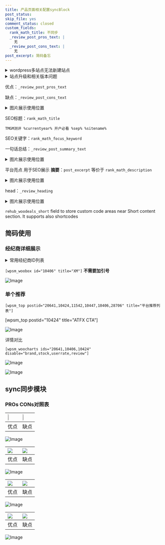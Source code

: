 ```yaml
---
title: 产品页面相关配置syncBlock
post_status: 
skip_file: yes
comment_status: closed
custom_fields:
  rank_math_title: 不同步
  _review_post_pros_text: |
    无
  _review_post_cons_text: |
    无
post_excerpt: 简码备忘
---
```

<details><summary>wordpress多站点无法新建站点</summary>

<li>和报错需要清理cookies一样的原因</li>
<li>wp-config.php里面<code>define( 'SUBDOMAIN_INSTALL', false );//子域名安装</code></li>
<li>新建子站点是用<code>define( 'SUBDOMAIN_INSTALL', true);//子域名安装</code> 完成以后，改成<code>false</code></li>
</details>

<details><summary>站点升级和相关版本问题</summary>

<p>wordpress：5.9.9
woocommerce：7.5.1
出现问题的地方：主题选项里面>><strong>Product layout >>compact style</strong></p>
<p>如何出现没有用过的字段 导致无法保存。先导出配置 然后进行修改，后面再次恢复即可。</p>
<p>出现部分字段无法显示时，需要返回默认布局后，对产品进行保存就好了。</p>
<p></p>
</details>

优点：`_review_post_pros_text`

缺点：`_review_post_cons_text`

<details><summary>图片展示使用位置</summary>

<img src="https://prod-files-secure.s3.us-west-2.amazonaws.com/39ed1227-6d7d-4570-be36-9ccd4a2c4241/f51d3d83-55d4-4bdf-9604-f37ec77ab556/Untitled.png?X-Amz-Algorithm=AWS4-HMAC-SHA256&X-Amz-Content-Sha256=UNSIGNED-PAYLOAD&X-Amz-Credential=ASIAZI2LB4663ZVMH4JD%2F20250307%2Fus-west-2%2Fs3%2Faws4_request&X-Amz-Date=20250307T225527Z&X-Amz-Expires=3600&X-Amz-Security-Token=IQoJb3JpZ2luX2VjEAYaCXVzLXdlc3QtMiJIMEYCIQCr%2BybfEoHwX85bn5Bb1F0KrPEGD935hziirT7HENycSQIhAJlZ1sM%2F1UN0GRUOohruDbsbtfEjl3BkjN5JHJ4t6iDaKv8DCE8QABoMNjM3NDIzMTgzODA1IgwA9ppAxlr25ZuHMyAq3AP7Z4hnVxED6R2qEh7GAJ946D2dJ9o3e4gPrxon4YKzyehyEeCKyGyoHW8ZoCEmnvGo1FSZ9bfrEdQvPk1ibEGXCGavkFGkWYHH1Y3G3P3SyWKD02BH9fj02xldh3RPe%2F67q%2BdRBEcgiswGUfx4KUm83se38rlYOgkfbvaTTGDibWfvBG9lADw38Drg3X%2Bi2wgVu2VwEXHUiWTSZH6vdoQF8%2FUP05%2B4%2BA8%2FFFHZ6M%2BT71Sjg8ZZDAN4HJjOd06JB4kgXRWNai%2FUt8t68jDAvnQksnkhSux1C4zaXVjdzWTdzC5Npr1mfJDnZijK0kjhUTm%2Bd2q3o6CaTsJfCPWKqSM3qn1jDMtGnmM%2BSRNvDpm3guFEtodN5CoOcHqrNuL2JHe95mWZA%2BQs0OUbTORewATGN2fVdb1UdImMtMlyEEBun9o%2FCqivA8LV5rCPxUtDbos3RA4NMJ3j3ZcSO07dkw4ZTeiGwDrFSG72aFj3YULB79gd8L479tAKVC7pDqTfem5rNO6DvE6KQcx3VnUNrWElJe0HM0akEwUSN5a8fRdNS%2BHc97hKuCpju%2BMZdhuoFBsBrt3sfUY5%2BaFbGwJtlpaMPveteAsTbuY7uFujyJ3CiSIQBLx8bVbNVPAYfDD73K2%2BBjqkAUhjq8RhIxxY60zsy2oi5%2B3N7X0WBLFWh3XFkzgZUXmoe5OO89VhV92TBnxHtEPA3gtlWC1loto5kn%2B24T3nz0KIt2gLUoDtri2bKTTZrIGDnkjl9ZSgNW%2BOF%2B4BgSD2zSavoqAbPM8xa%2B3GfuVKhLzluZykez%2FfjnyTbn19H7JL0sazDpecb1nhLQBCTFFRRUIrAUiGzMdodLLhnRLJSqJVpyhK&X-Amz-Signature=4ed9ea28c278e701a84784b0ad7911d5cbb087f780ad79af0d83751d16780831&X-Amz-SignedHeaders=host&x-id=GetObject" alt="Image">
</details>

SEO标题：`rank_math_title`

`TMGM测评 %currentyear% 开户必看 %sep% %sitename%`

SEO关键字：`rank_math_focus_keyword`

一句话总结：`_review_post_summary_text`

<details><summary>图片展示使用位置</summary>

<img src="https://prod-files-secure.s3.us-west-2.amazonaws.com/39ed1227-6d7d-4570-be36-9ccd4a2c4241/4b96a922-296c-4f4e-8630-d1c870cbce01/Untitled.png?X-Amz-Algorithm=AWS4-HMAC-SHA256&X-Amz-Content-Sha256=UNSIGNED-PAYLOAD&X-Amz-Credential=ASIAZI2LB4665SNX3NQU%2F20250307%2Fus-west-2%2Fs3%2Faws4_request&X-Amz-Date=20250307T225530Z&X-Amz-Expires=3600&X-Amz-Security-Token=IQoJb3JpZ2luX2VjEAYaCXVzLXdlc3QtMiJGMEQCIFQITKSZeQZkbuL1zINW3h%2BcN8j3C4E4EpXbeAFaBDRLAiBK3iALvc78Qb6ZWA7y5n29C6MNqsXo8rvbiWLfg9mpeSr%2FAwhPEAAaDDYzNzQyMzE4MzgwNSIMAkq8Eli%2F5%2BMcsgj%2FKtwDx0%2BODa%2BwDm1%2FxPdBF%2FuBf%2BorayybQ%2BpG7mBYUrPiu8Qf5X28St1j2CMnXhtpg3m56LFqC8D28iI%2B4ZHgzAeFk8c0ipu%2FPwpsDLX8sq0VbvDEEBoVlWpb7gfMatExY2lht0fJ4Rgstpc%2BWRP5ERmhLskNf2R0kMSBl68Cq9lXcs81UbKNiMArd3taag7tnZ8EuHwXxGbaTtmBwEDi3bl6BaQbIc%2FtNUyJT9tHzGlkhg0BSAK4NBP5k0T34nnhpnm1t6Af%2FHTQeyz%2B1qq3Lf83sbpt10lo0Jg8SukNm1WejKOvP7w49ubFxIlNNzfPUVvUTYThxg6OkVqyMktstNonJBhw92iBQ448auQDcMnlSqjmNuKJqP5dSy3I29M8foRRDToMTGYpQAGALnZvzBm4sak4uEyq%2F1z7Rxh5BDZLCOoQBupf%2BBlY56yvqcy5nU4qeEgfRGXumHby%2BGnz0mdWW9iiHUted5NF7Ctjus4b1a9zLWu1sLUFtLZcjroxUpx3jUc1tC6%2BUt%2FJtcdMRAKnVa3%2FdyWBmI316dqJxpVGMr8OAKkasSpA30C5Opj60atyHGKqpEBz7fH1sEevLU9t0MBifzQSw4GE1tv3%2BNYpigLt84UAGDdVOPjl1tow%2FNytvgY6pgFJNJQLhBTu5qHT4OtjM8xkMQ0%2BHezA7ynOcpsqZKT%2BSr2Quy%2BmYn8K9Tl4NSvD68stbjg9ObCWRZKPn7F1rAGTACSU9MqbLnlCUOeBaM5QdetFaKOafFY%2BIUU1QpducWtnF92dXwVKUnraZd7pOliwk6JfVUWO3QpOLH18sDqsCTjw2vGe9F1dzELqAKeYpQt%2F%2FNEIY3VVj0hKmLl%2Bxibw71cH3Gol&X-Amz-Signature=95e8b834f17778037a8643dcb3e2f4b6a27771a0744249e649080262da0ada7f&X-Amz-SignedHeaders=host&x-id=GetObject" alt="Image">
</details>

平台亮点 用于SEO展示 **摘要**：`post_excerpt`  等价于 `rank_math_description`

<details><summary>图片展示使用位置</summary>

<img src="https://prod-files-secure.s3.us-west-2.amazonaws.com/39ed1227-6d7d-4570-be36-9ccd4a2c4241/1ee11f63-b60a-4dfe-a7a7-d58ff23b5d88/Untitled.png?X-Amz-Algorithm=AWS4-HMAC-SHA256&X-Amz-Content-Sha256=UNSIGNED-PAYLOAD&X-Amz-Credential=ASIAZI2LB4665KX6WXSV%2F20250307%2Fus-west-2%2Fs3%2Faws4_request&X-Amz-Date=20250307T225530Z&X-Amz-Expires=3600&X-Amz-Security-Token=IQoJb3JpZ2luX2VjEAYaCXVzLXdlc3QtMiJHMEUCIQDffeq1lLhHW1AyTwOI6YVxGb65%2BaUesWwIVuq15XxeBwIgSKRO2sfIYO9KUS%2BFvbM%2F9pXr%2F8gzEgYylvD%2B6vr3uo8q%2FwMITxAAGgw2Mzc0MjMxODM4MDUiDKPKhnDEn1iN2d291ircA%2F7Pllat7ycwC%2BxjhOCN9oXe3Q4d8C9mDiaYHX2t5Sc1coPtkqYAUMvb6ws5YVV%2B64%2F3mStO3ltHz%2F7Sf3%2F2O1XswkJQncK%2FnP0x2Ua3du0%2BYch6zyGpW5gBzdEjKsiqRPKsydtVzG5WxDWk5OXMtNqmY%2FzDRhZQ55LmgaRzlfiUUW%2Ft46Wq9nRBAa5MneunYe7Na0Fv7yFikE%2BFPPGr1HL98vcvBCn31SqUg99Ss%2FiYgTht7VFXRp1XKFZJCWTnn7%2BXEa8Y8Z6A5k2EVy%2Fst6zuKuFyADqKEKgL23MVg%2F1IzqIsCv5Lxzo2AbwEpjfycu%2FLyal9Mf55mFWNXymTle9y%2BazMA5tPSlfNGGzHQcQts32332Ra137g74wz3f%2FQHNFh%2FeTpvJM7E3teZQ0RYO6voHU447Ie%2FpsciHwZ7Dx1Iq8%2FatNONVgxKUAuY9G3RnnU4qIdV1co84dgafSyG9kCTNb48LLnuqqC%2BqOZWV2QURYdAvvFfe7bxDKHz17UpXnA0iWl4hCoLR5rSci5TsHobDFp666jqJu2gpeZBiX4L1g0tveAuFUYdFDCRSibI7jArgntzyr8cUcCXpQRkaBLKBj9fcMhUv3HfAIlGaZfoB0qRjbWGkOrXe%2BXMNTcrb4GOqUBePquXEv19%2BGtj2zBbIFkgQn9%2BP14cixuk5uhrO75pLq9TD86o6W7fAIvPwxBfmAHppaqk7JuZafkHJieDfGp%2FX0NJm4KguOlZO12vwND0UJrO%2F0WUx6Ynmbgydsru5lhXBOpMSO7E8jMnWlNCNU7USuKTTJPpTDils55TyfVBTKFBiFA8XcOO%2FtdcX%2BLw6K0IbDt8ABOx%2BdBVzO0zy0zO7GhlIG2&X-Amz-Signature=55c51293281eebf10e1358790bdd269a8d644a978e289d66283a5492c3e54f3c&X-Amz-SignedHeaders=host&x-id=GetObject" alt="Image">
<img src="https://prod-files-secure.s3.us-west-2.amazonaws.com/39ed1227-6d7d-4570-be36-9ccd4a2c4241/ad4118b5-78d8-4fbe-801e-3b29b5d99c01/Untitled.png?X-Amz-Algorithm=AWS4-HMAC-SHA256&X-Amz-Content-Sha256=UNSIGNED-PAYLOAD&X-Amz-Credential=ASIAZI2LB4665KX6WXSV%2F20250307%2Fus-west-2%2Fs3%2Faws4_request&X-Amz-Date=20250307T225530Z&X-Amz-Expires=3600&X-Amz-Security-Token=IQoJb3JpZ2luX2VjEAYaCXVzLXdlc3QtMiJHMEUCIQDffeq1lLhHW1AyTwOI6YVxGb65%2BaUesWwIVuq15XxeBwIgSKRO2sfIYO9KUS%2BFvbM%2F9pXr%2F8gzEgYylvD%2B6vr3uo8q%2FwMITxAAGgw2Mzc0MjMxODM4MDUiDKPKhnDEn1iN2d291ircA%2F7Pllat7ycwC%2BxjhOCN9oXe3Q4d8C9mDiaYHX2t5Sc1coPtkqYAUMvb6ws5YVV%2B64%2F3mStO3ltHz%2F7Sf3%2F2O1XswkJQncK%2FnP0x2Ua3du0%2BYch6zyGpW5gBzdEjKsiqRPKsydtVzG5WxDWk5OXMtNqmY%2FzDRhZQ55LmgaRzlfiUUW%2Ft46Wq9nRBAa5MneunYe7Na0Fv7yFikE%2BFPPGr1HL98vcvBCn31SqUg99Ss%2FiYgTht7VFXRp1XKFZJCWTnn7%2BXEa8Y8Z6A5k2EVy%2Fst6zuKuFyADqKEKgL23MVg%2F1IzqIsCv5Lxzo2AbwEpjfycu%2FLyal9Mf55mFWNXymTle9y%2BazMA5tPSlfNGGzHQcQts32332Ra137g74wz3f%2FQHNFh%2FeTpvJM7E3teZQ0RYO6voHU447Ie%2FpsciHwZ7Dx1Iq8%2FatNONVgxKUAuY9G3RnnU4qIdV1co84dgafSyG9kCTNb48LLnuqqC%2BqOZWV2QURYdAvvFfe7bxDKHz17UpXnA0iWl4hCoLR5rSci5TsHobDFp666jqJu2gpeZBiX4L1g0tveAuFUYdFDCRSibI7jArgntzyr8cUcCXpQRkaBLKBj9fcMhUv3HfAIlGaZfoB0qRjbWGkOrXe%2BXMNTcrb4GOqUBePquXEv19%2BGtj2zBbIFkgQn9%2BP14cixuk5uhrO75pLq9TD86o6W7fAIvPwxBfmAHppaqk7JuZafkHJieDfGp%2FX0NJm4KguOlZO12vwND0UJrO%2F0WUx6Ynmbgydsru5lhXBOpMSO7E8jMnWlNCNU7USuKTTJPpTDils55TyfVBTKFBiFA8XcOO%2FtdcX%2BLw6K0IbDt8ABOx%2BdBVzO0zy0zO7GhlIG2&X-Amz-Signature=465eadd592161a61fdfc0a30c09ea77b1c3222c221656625ee8fdbc32ba7cde7&X-Amz-SignedHeaders=host&x-id=GetObject" alt="Image">
<img src="https://prod-files-secure.s3.us-west-2.amazonaws.com/39ed1227-6d7d-4570-be36-9ccd4a2c4241/a38cf7c9-a79c-4b64-9e94-13589fe0758b/Untitled.png?X-Amz-Algorithm=AWS4-HMAC-SHA256&X-Amz-Content-Sha256=UNSIGNED-PAYLOAD&X-Amz-Credential=ASIAZI2LB4665KX6WXSV%2F20250307%2Fus-west-2%2Fs3%2Faws4_request&X-Amz-Date=20250307T225530Z&X-Amz-Expires=3600&X-Amz-Security-Token=IQoJb3JpZ2luX2VjEAYaCXVzLXdlc3QtMiJHMEUCIQDffeq1lLhHW1AyTwOI6YVxGb65%2BaUesWwIVuq15XxeBwIgSKRO2sfIYO9KUS%2BFvbM%2F9pXr%2F8gzEgYylvD%2B6vr3uo8q%2FwMITxAAGgw2Mzc0MjMxODM4MDUiDKPKhnDEn1iN2d291ircA%2F7Pllat7ycwC%2BxjhOCN9oXe3Q4d8C9mDiaYHX2t5Sc1coPtkqYAUMvb6ws5YVV%2B64%2F3mStO3ltHz%2F7Sf3%2F2O1XswkJQncK%2FnP0x2Ua3du0%2BYch6zyGpW5gBzdEjKsiqRPKsydtVzG5WxDWk5OXMtNqmY%2FzDRhZQ55LmgaRzlfiUUW%2Ft46Wq9nRBAa5MneunYe7Na0Fv7yFikE%2BFPPGr1HL98vcvBCn31SqUg99Ss%2FiYgTht7VFXRp1XKFZJCWTnn7%2BXEa8Y8Z6A5k2EVy%2Fst6zuKuFyADqKEKgL23MVg%2F1IzqIsCv5Lxzo2AbwEpjfycu%2FLyal9Mf55mFWNXymTle9y%2BazMA5tPSlfNGGzHQcQts32332Ra137g74wz3f%2FQHNFh%2FeTpvJM7E3teZQ0RYO6voHU447Ie%2FpsciHwZ7Dx1Iq8%2FatNONVgxKUAuY9G3RnnU4qIdV1co84dgafSyG9kCTNb48LLnuqqC%2BqOZWV2QURYdAvvFfe7bxDKHz17UpXnA0iWl4hCoLR5rSci5TsHobDFp666jqJu2gpeZBiX4L1g0tveAuFUYdFDCRSibI7jArgntzyr8cUcCXpQRkaBLKBj9fcMhUv3HfAIlGaZfoB0qRjbWGkOrXe%2BXMNTcrb4GOqUBePquXEv19%2BGtj2zBbIFkgQn9%2BP14cixuk5uhrO75pLq9TD86o6W7fAIvPwxBfmAHppaqk7JuZafkHJieDfGp%2FX0NJm4KguOlZO12vwND0UJrO%2F0WUx6Ynmbgydsru5lhXBOpMSO7E8jMnWlNCNU7USuKTTJPpTDils55TyfVBTKFBiFA8XcOO%2FtdcX%2BLw6K0IbDt8ABOx%2BdBVzO0zy0zO7GhlIG2&X-Amz-Signature=c5e3418a261439fb193656ec96ed6edd54ca3400af6e7091a774fe4d826f3159&X-Amz-SignedHeaders=host&x-id=GetObject" alt="Image">
<img src="https://prod-files-secure.s3.us-west-2.amazonaws.com/39ed1227-6d7d-4570-be36-9ccd4a2c4241/7da6fc1e-d2ac-42ae-8c75-cb5749aa18f6/Untitled.png?X-Amz-Algorithm=AWS4-HMAC-SHA256&X-Amz-Content-Sha256=UNSIGNED-PAYLOAD&X-Amz-Credential=ASIAZI2LB4665KX6WXSV%2F20250307%2Fus-west-2%2Fs3%2Faws4_request&X-Amz-Date=20250307T225530Z&X-Amz-Expires=3600&X-Amz-Security-Token=IQoJb3JpZ2luX2VjEAYaCXVzLXdlc3QtMiJHMEUCIQDffeq1lLhHW1AyTwOI6YVxGb65%2BaUesWwIVuq15XxeBwIgSKRO2sfIYO9KUS%2BFvbM%2F9pXr%2F8gzEgYylvD%2B6vr3uo8q%2FwMITxAAGgw2Mzc0MjMxODM4MDUiDKPKhnDEn1iN2d291ircA%2F7Pllat7ycwC%2BxjhOCN9oXe3Q4d8C9mDiaYHX2t5Sc1coPtkqYAUMvb6ws5YVV%2B64%2F3mStO3ltHz%2F7Sf3%2F2O1XswkJQncK%2FnP0x2Ua3du0%2BYch6zyGpW5gBzdEjKsiqRPKsydtVzG5WxDWk5OXMtNqmY%2FzDRhZQ55LmgaRzlfiUUW%2Ft46Wq9nRBAa5MneunYe7Na0Fv7yFikE%2BFPPGr1HL98vcvBCn31SqUg99Ss%2FiYgTht7VFXRp1XKFZJCWTnn7%2BXEa8Y8Z6A5k2EVy%2Fst6zuKuFyADqKEKgL23MVg%2F1IzqIsCv5Lxzo2AbwEpjfycu%2FLyal9Mf55mFWNXymTle9y%2BazMA5tPSlfNGGzHQcQts32332Ra137g74wz3f%2FQHNFh%2FeTpvJM7E3teZQ0RYO6voHU447Ie%2FpsciHwZ7Dx1Iq8%2FatNONVgxKUAuY9G3RnnU4qIdV1co84dgafSyG9kCTNb48LLnuqqC%2BqOZWV2QURYdAvvFfe7bxDKHz17UpXnA0iWl4hCoLR5rSci5TsHobDFp666jqJu2gpeZBiX4L1g0tveAuFUYdFDCRSibI7jArgntzyr8cUcCXpQRkaBLKBj9fcMhUv3HfAIlGaZfoB0qRjbWGkOrXe%2BXMNTcrb4GOqUBePquXEv19%2BGtj2zBbIFkgQn9%2BP14cixuk5uhrO75pLq9TD86o6W7fAIvPwxBfmAHppaqk7JuZafkHJieDfGp%2FX0NJm4KguOlZO12vwND0UJrO%2F0WUx6Ynmbgydsru5lhXBOpMSO7E8jMnWlNCNU7USuKTTJPpTDils55TyfVBTKFBiFA8XcOO%2FtdcX%2BLw6K0IbDt8ABOx%2BdBVzO0zy0zO7GhlIG2&X-Amz-Signature=d7affa54ab12cc31023c5967393066d17b3db3b398d5e0257b39297c3173aefd&X-Amz-SignedHeaders=host&x-id=GetObject" alt="Image">
<img src="https://prod-files-secure.s3.us-west-2.amazonaws.com/39ed1227-6d7d-4570-be36-9ccd4a2c4241/7e97f40a-eaee-47f5-b2f9-475f96808fa7/Untitled.png?X-Amz-Algorithm=AWS4-HMAC-SHA256&X-Amz-Content-Sha256=UNSIGNED-PAYLOAD&X-Amz-Credential=ASIAZI2LB4665KX6WXSV%2F20250307%2Fus-west-2%2Fs3%2Faws4_request&X-Amz-Date=20250307T225530Z&X-Amz-Expires=3600&X-Amz-Security-Token=IQoJb3JpZ2luX2VjEAYaCXVzLXdlc3QtMiJHMEUCIQDffeq1lLhHW1AyTwOI6YVxGb65%2BaUesWwIVuq15XxeBwIgSKRO2sfIYO9KUS%2BFvbM%2F9pXr%2F8gzEgYylvD%2B6vr3uo8q%2FwMITxAAGgw2Mzc0MjMxODM4MDUiDKPKhnDEn1iN2d291ircA%2F7Pllat7ycwC%2BxjhOCN9oXe3Q4d8C9mDiaYHX2t5Sc1coPtkqYAUMvb6ws5YVV%2B64%2F3mStO3ltHz%2F7Sf3%2F2O1XswkJQncK%2FnP0x2Ua3du0%2BYch6zyGpW5gBzdEjKsiqRPKsydtVzG5WxDWk5OXMtNqmY%2FzDRhZQ55LmgaRzlfiUUW%2Ft46Wq9nRBAa5MneunYe7Na0Fv7yFikE%2BFPPGr1HL98vcvBCn31SqUg99Ss%2FiYgTht7VFXRp1XKFZJCWTnn7%2BXEa8Y8Z6A5k2EVy%2Fst6zuKuFyADqKEKgL23MVg%2F1IzqIsCv5Lxzo2AbwEpjfycu%2FLyal9Mf55mFWNXymTle9y%2BazMA5tPSlfNGGzHQcQts32332Ra137g74wz3f%2FQHNFh%2FeTpvJM7E3teZQ0RYO6voHU447Ie%2FpsciHwZ7Dx1Iq8%2FatNONVgxKUAuY9G3RnnU4qIdV1co84dgafSyG9kCTNb48LLnuqqC%2BqOZWV2QURYdAvvFfe7bxDKHz17UpXnA0iWl4hCoLR5rSci5TsHobDFp666jqJu2gpeZBiX4L1g0tveAuFUYdFDCRSibI7jArgntzyr8cUcCXpQRkaBLKBj9fcMhUv3HfAIlGaZfoB0qRjbWGkOrXe%2BXMNTcrb4GOqUBePquXEv19%2BGtj2zBbIFkgQn9%2BP14cixuk5uhrO75pLq9TD86o6W7fAIvPwxBfmAHppaqk7JuZafkHJieDfGp%2FX0NJm4KguOlZO12vwND0UJrO%2F0WUx6Ynmbgydsru5lhXBOpMSO7E8jMnWlNCNU7USuKTTJPpTDils55TyfVBTKFBiFA8XcOO%2FtdcX%2BLw6K0IbDt8ABOx%2BdBVzO0zy0zO7GhlIG2&X-Amz-Signature=378599c98ed39987e5a0365b80bb24a8221eba2d23516595f33fffa4b33879c3&X-Amz-SignedHeaders=host&x-id=GetObject" alt="Image">
</details>

head：`_review_heading`

<details><summary>图片展示使用位置</summary>

<img src="https://prod-files-secure.s3.us-west-2.amazonaws.com/39ed1227-6d7d-4570-be36-9ccd4a2c4241/3a4650ad-9887-415c-889a-edd51fa54f27/Untitled.png?X-Amz-Algorithm=AWS4-HMAC-SHA256&X-Amz-Content-Sha256=UNSIGNED-PAYLOAD&X-Amz-Credential=ASIAZI2LB466ZGQUDJEY%2F20250307%2Fus-west-2%2Fs3%2Faws4_request&X-Amz-Date=20250307T225532Z&X-Amz-Expires=3600&X-Amz-Security-Token=IQoJb3JpZ2luX2VjEAYaCXVzLXdlc3QtMiJHMEUCIQDxHWcFCN53O0GkgopE1cTKzSHW%2Bc3FljRVxZPi3nvlFAIgXau0oNswI37lrEFZqm4aNmDvG%2BOgms8DCZncOwnmBmoq%2FwMITxAAGgw2Mzc0MjMxODM4MDUiDB8SgCAjVtXTVQjOtyrcA7ZrOIVxBWiuipWLTSNDIdCkB6UV9YAGab9odkqULfTgI%2BmCFRk6Ld4IaTA0FJW4BYtT9A9m5fMyWI%2Faxvgc6ytg0%2BTxlWTHlZI%2BxqDJGpkLyf0i6wLX5HMNEe1OiVu1dsUffbwVYOM58I%2BsLyQd3jblWpA6ZdC2IO%2BoXJO3yDW1ABfQk5XwGjIRzLsXmNTGOsyAEnqzk%2BMC%2BRcXXfS9GjwWaK712NuOLjX46ETx4WQepf%2F0uN%2Fwq0e4e7ZlNyGvBEVRNZuFgPjp0Q05CBmjtSueaNUyyMqWcbTJF0x5TfbSxwwvTllnghARfiLvcGyXYxgZQgKfFiLKCfg7iuw7s%2BjrwQwVp4FgTjJhZ%2FdEgT7H21D56GqwaHYpeS4FakyFB8m5VGedPMaP3wxyljcVANxSvPKFOAoq52%2Bs78ZZbsXpLNry%2FONVhb3ocxmGKyqDoKXgWTMsPNhmHugfeDiaya7x%2FwAGKZyW5SFah9m8clGTg5nyA6Bry7S29GovNsxNFZjl2%2FhnN9Pdpxoaqvp4xTVijhyaqDRMKiNS4vfde0tue6DvxD%2Fwxp8IbBzMAbAfzFeAajElOjst1V%2Fmi4fLZGahHB4tOQheE86wun3nMhVFOID4gCKSKwuJ80zPMKzdrb4GOqUB3cXQXrdApUnSnEyX4ytSAFYJ3pLsoDuZM6u%2BKoCKWAS5tNM5PlvGWM7q%2Fv%2FqMDTIk%2F%2FT6pooi4j59maop%2FZSG768TxMpt91GoVqfc7cDloaBWReEowTvXq2Gzo1DjfPxVEw0es9%2B%2BeMU6mB%2B4%2FLPtR97axrSEczSB1U4dv3e0jO22itVkyPzwuZx4ddx7apn2%2BdZhSaiFG49T%2BqnjWSgzOaIrvnd&X-Amz-Signature=97cfb80761a1774fadd3a772c823e953dffb1825b23b11d53b5cc30c86dc9185&X-Amz-SignedHeaders=host&x-id=GetObject" alt="Image">
</details>

`rehub_woodeals_short`	field to store custom code areas near Short content section. It supports also shortcodes



## 简码使用

### 经纪商详细展示

<details><summary>常用经纪商ID列表</summary>

<pre><code class="php">嘉盛 ===> 20641  [wpsm_woobox id="20641" title="嘉盛"]
易信easymarkets ===> 11542  [wpsm_woobox id="11542" title="易信easymarkets"]
ATFX外汇 ===> 10424  [wpsm_woobox id="10424" title="ATFX"]
XM ===> 10406  [wpsm_woobox id="10406" title="XM"]
TMGM ===> 29622  [wpsm_woobox id="29622" title="TMGM"]
HYCM ===> 10447  [wpsm_woobox id="10447" title="HYCM"]
fpmarkets澳福外汇 ===> 20639  [wpsm_woobox id="20639" title="fpmarkets澳福外汇"]</code></pre>
</details>

`[wpsm_woobox id="10406" title="XM"]` **不需要加引号**

![Image](https://prod-files-secure.s3.us-west-2.amazonaws.com/39ed1227-6d7d-4570-be36-9ccd4a2c4241/4f898f9d-0fa7-4e43-acd3-ac6bc7be575a/Untitled.png?X-Amz-Algorithm=AWS4-HMAC-SHA256&X-Amz-Content-Sha256=UNSIGNED-PAYLOAD&X-Amz-Credential=ASIAZI2LB4667HLH6JSL%2F20250307%2Fus-west-2%2Fs3%2Faws4_request&X-Amz-Date=20250307T225523Z&X-Amz-Expires=3600&X-Amz-Security-Token=IQoJb3JpZ2luX2VjEAYaCXVzLXdlc3QtMiJHMEUCIQDnAxc4JVL8XTl%2BDMVoldYnQo%2BpG7ak85UB%2FAN3MqwofwIgXi2aX1T6aLzDXpfqTRwTgYKB0ryRMywZ6UF7H0BxCmkq%2FwMITxAAGgw2Mzc0MjMxODM4MDUiDBMdIJJbpK%2FDSvtqOSrcA1svs%2F7ANu%2BM0efgJ5Im7JJMVAxW2ZuvgK%2FOsaUBQZLodCFMy3C56NEbm1GSuvGbPk2JXLliCTmzA140VCj8FhXSjnv6BAfPGFXit6AaLBkot7ih3bwIWA4PmQu2tVJ0TP2o95RTA%2Fdh%2BzGD1WhgQeSdaUSI0BThfBW37%2F%2FKgi8ssL9pqP0AhYtERM3KD7gPhg1XqjwIqlA88Al5VgMM1Orz4pruf0Dtl2ehSWI7Pj7RgAP5GHbbqLnY1cGG1pRdNhj1VYX9YEcgkMpwkO4JSPSZlNCpL7dph56SD%2FtyL6UzTUBJq%2FuE9c%2FSMg2b0Y9NDNHKMH12yRxUIchepVTq1TXYSS8kP3uVxnXSeXUyKz1NoGkHN30%2FzSzb9QLMPF8%2BUl0tOSWt73SaqQurxyd5amLqwjks58ZdvsFUQ5NFDpt9eMfXVRsxxqjd54guU7t37IQSasiKCoUrSHrRC%2BAnBEd5cLkbKBAzrYYi9XsY3j5z78cp%2FZvvTK6imfbTwSXU9lENo7aGD36I0livtqMGIa07rxeSYPWOkTLOZqK%2BD8gXsnLpwM3tQnI5uTPAOztjWZCXPMPwilONH6R0L1Xl4sGz%2FeMCmd7TEv0JaZFenNt%2Fy642Cs7%2Bg7p1BxdlMKXdrb4GOqUBqWtAhum064WbwHsQJjEm5N4TlScF46jyYG%2FRelyvQ3o%2FaRuvgR%2F%2FRF7B6tjAbIwY2qVq4k0v4uFF5AqaPz7gmvAzikj%2BgDIdsKWyadOl10dY4VU6zfR6c55BX4pQB0MOKVCq%2FO7T0uFqIXk52k2myUMwUqFGrsyzY2kGduz%2Bm8MEqK0UryIgYxB6GHBq4V%2FKdabhrklNfRnc6fe2mevnwkiNbfMY&X-Amz-Signature=3bfcbbf097c4a3a561c74d7d494504d9264000d3c1700fed78b7fedcb3e69374&X-Amz-SignedHeaders=host&x-id=GetObject)

### 单个推荐
`[wpsm_top postid="20641,10424,11542,10447,10406,28706" title="平台推荐列表"]`

[wpsm_top postid="10424" title="ATFX CTA"]

![Image](https://prod-files-secure.s3.us-west-2.amazonaws.com/39ed1227-6d7d-4570-be36-9ccd4a2c4241/5ac620dc-51a8-48b6-b55d-91f47299193c/Untitled.png?X-Amz-Algorithm=AWS4-HMAC-SHA256&X-Amz-Content-Sha256=UNSIGNED-PAYLOAD&X-Amz-Credential=ASIAZI2LB4667HLH6JSL%2F20250307%2Fus-west-2%2Fs3%2Faws4_request&X-Amz-Date=20250307T225523Z&X-Amz-Expires=3600&X-Amz-Security-Token=IQoJb3JpZ2luX2VjEAYaCXVzLXdlc3QtMiJHMEUCIQDnAxc4JVL8XTl%2BDMVoldYnQo%2BpG7ak85UB%2FAN3MqwofwIgXi2aX1T6aLzDXpfqTRwTgYKB0ryRMywZ6UF7H0BxCmkq%2FwMITxAAGgw2Mzc0MjMxODM4MDUiDBMdIJJbpK%2FDSvtqOSrcA1svs%2F7ANu%2BM0efgJ5Im7JJMVAxW2ZuvgK%2FOsaUBQZLodCFMy3C56NEbm1GSuvGbPk2JXLliCTmzA140VCj8FhXSjnv6BAfPGFXit6AaLBkot7ih3bwIWA4PmQu2tVJ0TP2o95RTA%2Fdh%2BzGD1WhgQeSdaUSI0BThfBW37%2F%2FKgi8ssL9pqP0AhYtERM3KD7gPhg1XqjwIqlA88Al5VgMM1Orz4pruf0Dtl2ehSWI7Pj7RgAP5GHbbqLnY1cGG1pRdNhj1VYX9YEcgkMpwkO4JSPSZlNCpL7dph56SD%2FtyL6UzTUBJq%2FuE9c%2FSMg2b0Y9NDNHKMH12yRxUIchepVTq1TXYSS8kP3uVxnXSeXUyKz1NoGkHN30%2FzSzb9QLMPF8%2BUl0tOSWt73SaqQurxyd5amLqwjks58ZdvsFUQ5NFDpt9eMfXVRsxxqjd54guU7t37IQSasiKCoUrSHrRC%2BAnBEd5cLkbKBAzrYYi9XsY3j5z78cp%2FZvvTK6imfbTwSXU9lENo7aGD36I0livtqMGIa07rxeSYPWOkTLOZqK%2BD8gXsnLpwM3tQnI5uTPAOztjWZCXPMPwilONH6R0L1Xl4sGz%2FeMCmd7TEv0JaZFenNt%2Fy642Cs7%2Bg7p1BxdlMKXdrb4GOqUBqWtAhum064WbwHsQJjEm5N4TlScF46jyYG%2FRelyvQ3o%2FaRuvgR%2F%2FRF7B6tjAbIwY2qVq4k0v4uFF5AqaPz7gmvAzikj%2BgDIdsKWyadOl10dY4VU6zfR6c55BX4pQB0MOKVCq%2FO7T0uFqIXk52k2myUMwUqFGrsyzY2kGduz%2Bm8MEqK0UryIgYxB6GHBq4V%2FKdabhrklNfRnc6fe2mevnwkiNbfMY&X-Amz-Signature=b8d28cfd3aff99187e5ac89fe47cf00a9b46ef8e6106ee33cc45c8396adab994&X-Amz-SignedHeaders=host&x-id=GetObject)

详情对比

`[wpsm_woocharts ids="20641,10406,10424" disable="brand,stock,userrate,review"]`

![Image](https://prod-files-secure.s3.us-west-2.amazonaws.com/39ed1227-6d7d-4570-be36-9ccd4a2c4241/bf3ba45f-b9f3-4295-8aef-b4a495fd25f4/Untitled.png?X-Amz-Algorithm=AWS4-HMAC-SHA256&X-Amz-Content-Sha256=UNSIGNED-PAYLOAD&X-Amz-Credential=ASIAZI2LB4667HLH6JSL%2F20250307%2Fus-west-2%2Fs3%2Faws4_request&X-Amz-Date=20250307T225523Z&X-Amz-Expires=3600&X-Amz-Security-Token=IQoJb3JpZ2luX2VjEAYaCXVzLXdlc3QtMiJHMEUCIQDnAxc4JVL8XTl%2BDMVoldYnQo%2BpG7ak85UB%2FAN3MqwofwIgXi2aX1T6aLzDXpfqTRwTgYKB0ryRMywZ6UF7H0BxCmkq%2FwMITxAAGgw2Mzc0MjMxODM4MDUiDBMdIJJbpK%2FDSvtqOSrcA1svs%2F7ANu%2BM0efgJ5Im7JJMVAxW2ZuvgK%2FOsaUBQZLodCFMy3C56NEbm1GSuvGbPk2JXLliCTmzA140VCj8FhXSjnv6BAfPGFXit6AaLBkot7ih3bwIWA4PmQu2tVJ0TP2o95RTA%2Fdh%2BzGD1WhgQeSdaUSI0BThfBW37%2F%2FKgi8ssL9pqP0AhYtERM3KD7gPhg1XqjwIqlA88Al5VgMM1Orz4pruf0Dtl2ehSWI7Pj7RgAP5GHbbqLnY1cGG1pRdNhj1VYX9YEcgkMpwkO4JSPSZlNCpL7dph56SD%2FtyL6UzTUBJq%2FuE9c%2FSMg2b0Y9NDNHKMH12yRxUIchepVTq1TXYSS8kP3uVxnXSeXUyKz1NoGkHN30%2FzSzb9QLMPF8%2BUl0tOSWt73SaqQurxyd5amLqwjks58ZdvsFUQ5NFDpt9eMfXVRsxxqjd54guU7t37IQSasiKCoUrSHrRC%2BAnBEd5cLkbKBAzrYYi9XsY3j5z78cp%2FZvvTK6imfbTwSXU9lENo7aGD36I0livtqMGIa07rxeSYPWOkTLOZqK%2BD8gXsnLpwM3tQnI5uTPAOztjWZCXPMPwilONH6R0L1Xl4sGz%2FeMCmd7TEv0JaZFenNt%2Fy642Cs7%2Bg7p1BxdlMKXdrb4GOqUBqWtAhum064WbwHsQJjEm5N4TlScF46jyYG%2FRelyvQ3o%2FaRuvgR%2F%2FRF7B6tjAbIwY2qVq4k0v4uFF5AqaPz7gmvAzikj%2BgDIdsKWyadOl10dY4VU6zfR6c55BX4pQB0MOKVCq%2FO7T0uFqIXk52k2myUMwUqFGrsyzY2kGduz%2Bm8MEqK0UryIgYxB6GHBq4V%2FKdabhrklNfRnc6fe2mevnwkiNbfMY&X-Amz-Signature=9eb7f22e77e6bb7c15f8c0bcc0a01ba79c14e04854e16da20beb00731ea5e15f&X-Amz-SignedHeaders=host&x-id=GetObject)

![Image](https://prod-files-secure.s3.us-west-2.amazonaws.com/39ed1227-6d7d-4570-be36-9ccd4a2c4241/30bc56ef-f383-4b48-9768-2ebc9e436ec0/Untitled.png?X-Amz-Algorithm=AWS4-HMAC-SHA256&X-Amz-Content-Sha256=UNSIGNED-PAYLOAD&X-Amz-Credential=ASIAZI2LB4667HLH6JSL%2F20250307%2Fus-west-2%2Fs3%2Faws4_request&X-Amz-Date=20250307T225523Z&X-Amz-Expires=3600&X-Amz-Security-Token=IQoJb3JpZ2luX2VjEAYaCXVzLXdlc3QtMiJHMEUCIQDnAxc4JVL8XTl%2BDMVoldYnQo%2BpG7ak85UB%2FAN3MqwofwIgXi2aX1T6aLzDXpfqTRwTgYKB0ryRMywZ6UF7H0BxCmkq%2FwMITxAAGgw2Mzc0MjMxODM4MDUiDBMdIJJbpK%2FDSvtqOSrcA1svs%2F7ANu%2BM0efgJ5Im7JJMVAxW2ZuvgK%2FOsaUBQZLodCFMy3C56NEbm1GSuvGbPk2JXLliCTmzA140VCj8FhXSjnv6BAfPGFXit6AaLBkot7ih3bwIWA4PmQu2tVJ0TP2o95RTA%2Fdh%2BzGD1WhgQeSdaUSI0BThfBW37%2F%2FKgi8ssL9pqP0AhYtERM3KD7gPhg1XqjwIqlA88Al5VgMM1Orz4pruf0Dtl2ehSWI7Pj7RgAP5GHbbqLnY1cGG1pRdNhj1VYX9YEcgkMpwkO4JSPSZlNCpL7dph56SD%2FtyL6UzTUBJq%2FuE9c%2FSMg2b0Y9NDNHKMH12yRxUIchepVTq1TXYSS8kP3uVxnXSeXUyKz1NoGkHN30%2FzSzb9QLMPF8%2BUl0tOSWt73SaqQurxyd5amLqwjks58ZdvsFUQ5NFDpt9eMfXVRsxxqjd54guU7t37IQSasiKCoUrSHrRC%2BAnBEd5cLkbKBAzrYYi9XsY3j5z78cp%2FZvvTK6imfbTwSXU9lENo7aGD36I0livtqMGIa07rxeSYPWOkTLOZqK%2BD8gXsnLpwM3tQnI5uTPAOztjWZCXPMPwilONH6R0L1Xl4sGz%2FeMCmd7TEv0JaZFenNt%2Fy642Cs7%2Bg7p1BxdlMKXdrb4GOqUBqWtAhum064WbwHsQJjEm5N4TlScF46jyYG%2FRelyvQ3o%2FaRuvgR%2F%2FRF7B6tjAbIwY2qVq4k0v4uFF5AqaPz7gmvAzikj%2BgDIdsKWyadOl10dY4VU6zfR6c55BX4pQB0MOKVCq%2FO7T0uFqIXk52k2myUMwUqFGrsyzY2kGduz%2Bm8MEqK0UryIgYxB6GHBq4V%2FKdabhrklNfRnc6fe2mevnwkiNbfMY&X-Amz-Signature=313c6d1af2ed97a0f9640fe5bc6389a0d2a225f62a21e97f352263e4772a417f&X-Amz-SignedHeaders=host&x-id=GetObject)

## sync同步模块

### PROs CONs对照表

| <img src="https://cdn.ifttt.fun/gh/jarlin8/OSS@main/icons/customize/pros.svg" height="auto" width="37.3%"> | <img src="https://cdn.ifttt.fun/gh/jarlin8/OSS@main/icons/customize/cons.svg" height="auto" width="28.8%"> |
| :--- | :--- |
| 优点 | 缺点 |

![Image](https://prod-files-secure.s3.us-west-2.amazonaws.com/39ed1227-6d7d-4570-be36-9ccd4a2c4241/8742b755-dfb5-4004-9a5f-d6e561664bd8/Untitled.png?X-Amz-Algorithm=AWS4-HMAC-SHA256&X-Amz-Content-Sha256=UNSIGNED-PAYLOAD&X-Amz-Credential=ASIAZI2LB4667HLH6JSL%2F20250307%2Fus-west-2%2Fs3%2Faws4_request&X-Amz-Date=20250307T225523Z&X-Amz-Expires=3600&X-Amz-Security-Token=IQoJb3JpZ2luX2VjEAYaCXVzLXdlc3QtMiJHMEUCIQDnAxc4JVL8XTl%2BDMVoldYnQo%2BpG7ak85UB%2FAN3MqwofwIgXi2aX1T6aLzDXpfqTRwTgYKB0ryRMywZ6UF7H0BxCmkq%2FwMITxAAGgw2Mzc0MjMxODM4MDUiDBMdIJJbpK%2FDSvtqOSrcA1svs%2F7ANu%2BM0efgJ5Im7JJMVAxW2ZuvgK%2FOsaUBQZLodCFMy3C56NEbm1GSuvGbPk2JXLliCTmzA140VCj8FhXSjnv6BAfPGFXit6AaLBkot7ih3bwIWA4PmQu2tVJ0TP2o95RTA%2Fdh%2BzGD1WhgQeSdaUSI0BThfBW37%2F%2FKgi8ssL9pqP0AhYtERM3KD7gPhg1XqjwIqlA88Al5VgMM1Orz4pruf0Dtl2ehSWI7Pj7RgAP5GHbbqLnY1cGG1pRdNhj1VYX9YEcgkMpwkO4JSPSZlNCpL7dph56SD%2FtyL6UzTUBJq%2FuE9c%2FSMg2b0Y9NDNHKMH12yRxUIchepVTq1TXYSS8kP3uVxnXSeXUyKz1NoGkHN30%2FzSzb9QLMPF8%2BUl0tOSWt73SaqQurxyd5amLqwjks58ZdvsFUQ5NFDpt9eMfXVRsxxqjd54guU7t37IQSasiKCoUrSHrRC%2BAnBEd5cLkbKBAzrYYi9XsY3j5z78cp%2FZvvTK6imfbTwSXU9lENo7aGD36I0livtqMGIa07rxeSYPWOkTLOZqK%2BD8gXsnLpwM3tQnI5uTPAOztjWZCXPMPwilONH6R0L1Xl4sGz%2FeMCmd7TEv0JaZFenNt%2Fy642Cs7%2Bg7p1BxdlMKXdrb4GOqUBqWtAhum064WbwHsQJjEm5N4TlScF46jyYG%2FRelyvQ3o%2FaRuvgR%2F%2FRF7B6tjAbIwY2qVq4k0v4uFF5AqaPz7gmvAzikj%2BgDIdsKWyadOl10dY4VU6zfR6c55BX4pQB0MOKVCq%2FO7T0uFqIXk52k2myUMwUqFGrsyzY2kGduz%2Bm8MEqK0UryIgYxB6GHBq4V%2FKdabhrklNfRnc6fe2mevnwkiNbfMY&X-Amz-Signature=f51d06d821d968b9c26b3518b5a3492322cbfb6490a34a1120d6b070364ba51e&X-Amz-SignedHeaders=host&x-id=GetObject)

| <img src="https://cdn.ifttt.fun/gh/jarlin8/OSS@main/icons/customize/pros1.svg" height="auto"> | <img src="https://cdn.ifttt.fun/gh/jarlin8/OSS@main/icons/customize/cons1.svg" height="auto"> |
| :--- | :--- |
| 优点 | 缺点 |

![Image](https://prod-files-secure.s3.us-west-2.amazonaws.com/39ed1227-6d7d-4570-be36-9ccd4a2c4241/806358f8-c9c4-4e17-bb35-c6c76a5397a5/Untitled.png?X-Amz-Algorithm=AWS4-HMAC-SHA256&X-Amz-Content-Sha256=UNSIGNED-PAYLOAD&X-Amz-Credential=ASIAZI2LB4667HLH6JSL%2F20250307%2Fus-west-2%2Fs3%2Faws4_request&X-Amz-Date=20250307T225523Z&X-Amz-Expires=3600&X-Amz-Security-Token=IQoJb3JpZ2luX2VjEAYaCXVzLXdlc3QtMiJHMEUCIQDnAxc4JVL8XTl%2BDMVoldYnQo%2BpG7ak85UB%2FAN3MqwofwIgXi2aX1T6aLzDXpfqTRwTgYKB0ryRMywZ6UF7H0BxCmkq%2FwMITxAAGgw2Mzc0MjMxODM4MDUiDBMdIJJbpK%2FDSvtqOSrcA1svs%2F7ANu%2BM0efgJ5Im7JJMVAxW2ZuvgK%2FOsaUBQZLodCFMy3C56NEbm1GSuvGbPk2JXLliCTmzA140VCj8FhXSjnv6BAfPGFXit6AaLBkot7ih3bwIWA4PmQu2tVJ0TP2o95RTA%2Fdh%2BzGD1WhgQeSdaUSI0BThfBW37%2F%2FKgi8ssL9pqP0AhYtERM3KD7gPhg1XqjwIqlA88Al5VgMM1Orz4pruf0Dtl2ehSWI7Pj7RgAP5GHbbqLnY1cGG1pRdNhj1VYX9YEcgkMpwkO4JSPSZlNCpL7dph56SD%2FtyL6UzTUBJq%2FuE9c%2FSMg2b0Y9NDNHKMH12yRxUIchepVTq1TXYSS8kP3uVxnXSeXUyKz1NoGkHN30%2FzSzb9QLMPF8%2BUl0tOSWt73SaqQurxyd5amLqwjks58ZdvsFUQ5NFDpt9eMfXVRsxxqjd54guU7t37IQSasiKCoUrSHrRC%2BAnBEd5cLkbKBAzrYYi9XsY3j5z78cp%2FZvvTK6imfbTwSXU9lENo7aGD36I0livtqMGIa07rxeSYPWOkTLOZqK%2BD8gXsnLpwM3tQnI5uTPAOztjWZCXPMPwilONH6R0L1Xl4sGz%2FeMCmd7TEv0JaZFenNt%2Fy642Cs7%2Bg7p1BxdlMKXdrb4GOqUBqWtAhum064WbwHsQJjEm5N4TlScF46jyYG%2FRelyvQ3o%2FaRuvgR%2F%2FRF7B6tjAbIwY2qVq4k0v4uFF5AqaPz7gmvAzikj%2BgDIdsKWyadOl10dY4VU6zfR6c55BX4pQB0MOKVCq%2FO7T0uFqIXk52k2myUMwUqFGrsyzY2kGduz%2Bm8MEqK0UryIgYxB6GHBq4V%2FKdabhrklNfRnc6fe2mevnwkiNbfMY&X-Amz-Signature=0d06173fe2e95580fafdbc7fe3efa71b680df7fff8dfa37538a44a36209a89b7&X-Amz-SignedHeaders=host&x-id=GetObject)

| <img src="https://cdn.ifttt.fun/gh/jarlin8/OSS@main/icons/customize/pros2.svg" height="auto"> | <img src="https://cdn.ifttt.fun/gh/jarlin8/OSS@main/icons/customize/cons2.svg" height="auto"> |
| :--- | :--- |
| 优点 | 缺点 |

![Image](https://prod-files-secure.s3.us-west-2.amazonaws.com/39ed1227-6d7d-4570-be36-9ccd4a2c4241/a9245ec9-70dd-4005-b534-0d54315fc5f3/Untitled.png?X-Amz-Algorithm=AWS4-HMAC-SHA256&X-Amz-Content-Sha256=UNSIGNED-PAYLOAD&X-Amz-Credential=ASIAZI2LB4667HLH6JSL%2F20250307%2Fus-west-2%2Fs3%2Faws4_request&X-Amz-Date=20250307T225523Z&X-Amz-Expires=3600&X-Amz-Security-Token=IQoJb3JpZ2luX2VjEAYaCXVzLXdlc3QtMiJHMEUCIQDnAxc4JVL8XTl%2BDMVoldYnQo%2BpG7ak85UB%2FAN3MqwofwIgXi2aX1T6aLzDXpfqTRwTgYKB0ryRMywZ6UF7H0BxCmkq%2FwMITxAAGgw2Mzc0MjMxODM4MDUiDBMdIJJbpK%2FDSvtqOSrcA1svs%2F7ANu%2BM0efgJ5Im7JJMVAxW2ZuvgK%2FOsaUBQZLodCFMy3C56NEbm1GSuvGbPk2JXLliCTmzA140VCj8FhXSjnv6BAfPGFXit6AaLBkot7ih3bwIWA4PmQu2tVJ0TP2o95RTA%2Fdh%2BzGD1WhgQeSdaUSI0BThfBW37%2F%2FKgi8ssL9pqP0AhYtERM3KD7gPhg1XqjwIqlA88Al5VgMM1Orz4pruf0Dtl2ehSWI7Pj7RgAP5GHbbqLnY1cGG1pRdNhj1VYX9YEcgkMpwkO4JSPSZlNCpL7dph56SD%2FtyL6UzTUBJq%2FuE9c%2FSMg2b0Y9NDNHKMH12yRxUIchepVTq1TXYSS8kP3uVxnXSeXUyKz1NoGkHN30%2FzSzb9QLMPF8%2BUl0tOSWt73SaqQurxyd5amLqwjks58ZdvsFUQ5NFDpt9eMfXVRsxxqjd54guU7t37IQSasiKCoUrSHrRC%2BAnBEd5cLkbKBAzrYYi9XsY3j5z78cp%2FZvvTK6imfbTwSXU9lENo7aGD36I0livtqMGIa07rxeSYPWOkTLOZqK%2BD8gXsnLpwM3tQnI5uTPAOztjWZCXPMPwilONH6R0L1Xl4sGz%2FeMCmd7TEv0JaZFenNt%2Fy642Cs7%2Bg7p1BxdlMKXdrb4GOqUBqWtAhum064WbwHsQJjEm5N4TlScF46jyYG%2FRelyvQ3o%2FaRuvgR%2F%2FRF7B6tjAbIwY2qVq4k0v4uFF5AqaPz7gmvAzikj%2BgDIdsKWyadOl10dY4VU6zfR6c55BX4pQB0MOKVCq%2FO7T0uFqIXk52k2myUMwUqFGrsyzY2kGduz%2Bm8MEqK0UryIgYxB6GHBq4V%2FKdabhrklNfRnc6fe2mevnwkiNbfMY&X-Amz-Signature=f0df7d3dbae0c8b4c89d1f45cc65b437a8e92737223791e2e8cb44a99b90f652&X-Amz-SignedHeaders=host&x-id=GetObject)

| <img src="https://cdn.ifttt.fun/gh/jarlin8/OSS@main/icons/customize/pros3.svg" height="auto"> | <img src="https://cdn.ifttt.fun/gh/jarlin8/OSS@main/icons/customize/cons3.svg" height="auto"> |
| :--- | :--- |
| 优点 | 缺点 |

![Image](https://prod-files-secure.s3.us-west-2.amazonaws.com/39ed1227-6d7d-4570-be36-9ccd4a2c4241/e1e580a2-2e5c-4780-9ff4-19c318fc2284/Untitled.png?X-Amz-Algorithm=AWS4-HMAC-SHA256&X-Amz-Content-Sha256=UNSIGNED-PAYLOAD&X-Amz-Credential=ASIAZI2LB4667HLH6JSL%2F20250307%2Fus-west-2%2Fs3%2Faws4_request&X-Amz-Date=20250307T225523Z&X-Amz-Expires=3600&X-Amz-Security-Token=IQoJb3JpZ2luX2VjEAYaCXVzLXdlc3QtMiJHMEUCIQDnAxc4JVL8XTl%2BDMVoldYnQo%2BpG7ak85UB%2FAN3MqwofwIgXi2aX1T6aLzDXpfqTRwTgYKB0ryRMywZ6UF7H0BxCmkq%2FwMITxAAGgw2Mzc0MjMxODM4MDUiDBMdIJJbpK%2FDSvtqOSrcA1svs%2F7ANu%2BM0efgJ5Im7JJMVAxW2ZuvgK%2FOsaUBQZLodCFMy3C56NEbm1GSuvGbPk2JXLliCTmzA140VCj8FhXSjnv6BAfPGFXit6AaLBkot7ih3bwIWA4PmQu2tVJ0TP2o95RTA%2Fdh%2BzGD1WhgQeSdaUSI0BThfBW37%2F%2FKgi8ssL9pqP0AhYtERM3KD7gPhg1XqjwIqlA88Al5VgMM1Orz4pruf0Dtl2ehSWI7Pj7RgAP5GHbbqLnY1cGG1pRdNhj1VYX9YEcgkMpwkO4JSPSZlNCpL7dph56SD%2FtyL6UzTUBJq%2FuE9c%2FSMg2b0Y9NDNHKMH12yRxUIchepVTq1TXYSS8kP3uVxnXSeXUyKz1NoGkHN30%2FzSzb9QLMPF8%2BUl0tOSWt73SaqQurxyd5amLqwjks58ZdvsFUQ5NFDpt9eMfXVRsxxqjd54guU7t37IQSasiKCoUrSHrRC%2BAnBEd5cLkbKBAzrYYi9XsY3j5z78cp%2FZvvTK6imfbTwSXU9lENo7aGD36I0livtqMGIa07rxeSYPWOkTLOZqK%2BD8gXsnLpwM3tQnI5uTPAOztjWZCXPMPwilONH6R0L1Xl4sGz%2FeMCmd7TEv0JaZFenNt%2Fy642Cs7%2Bg7p1BxdlMKXdrb4GOqUBqWtAhum064WbwHsQJjEm5N4TlScF46jyYG%2FRelyvQ3o%2FaRuvgR%2F%2FRF7B6tjAbIwY2qVq4k0v4uFF5AqaPz7gmvAzikj%2BgDIdsKWyadOl10dY4VU6zfR6c55BX4pQB0MOKVCq%2FO7T0uFqIXk52k2myUMwUqFGrsyzY2kGduz%2Bm8MEqK0UryIgYxB6GHBq4V%2FKdabhrklNfRnc6fe2mevnwkiNbfMY&X-Amz-Signature=68cf58bc5de82453c9039824f34396a7e8b176209f609f37ddc91eb922a545c0&X-Amz-SignedHeaders=host&x-id=GetObject)
